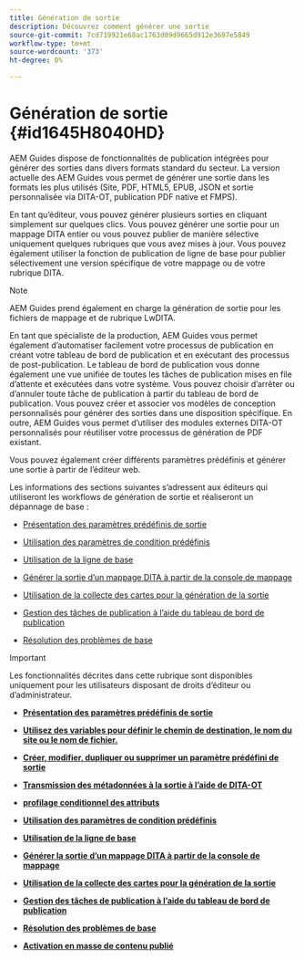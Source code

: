 ```yaml
---
title: Génération de sortie
description: Découvrez comment générer une sortie
source-git-commit: 7cd719921e68ac1763d09d9665d912e3697e5849
workflow-type: tm+mt
source-wordcount: '373'
ht-degree: 0%

---
```



# Génération de sortie {#id1645H8040HD}

AEM Guides dispose de fonctionnalités de publication intégrées pour générer des sorties dans divers formats standard du secteur. La version actuelle des AEM Guides vous permet de générer une sortie dans les formats les plus utilisés (Site, PDF, HTML5, EPUB, JSON et sortie personnalisée via DITA-OT, publication PDF native et FMPS).

En tant qu’éditeur, vous pouvez générer plusieurs sorties en cliquant simplement sur quelques clics. Vous pouvez générer une sortie pour un mappage DITA entier ou vous pouvez publier de manière sélective uniquement quelques rubriques que vous avez mises à jour. Vous pouvez également utiliser la fonction de publication de ligne de base pour publier sélectivement une version spécifique de votre mappage ou de votre rubrique DITA.

>[!NOTE]
>
> AEM Guides prend également en charge la génération de sortie pour les fichiers de mappage et de rubrique LwDITA.

En tant que spécialiste de la production, AEM Guides vous permet également d’automatiser facilement votre processus de publication en créant votre tableau de bord de publication et en exécutant des processus de post-publication. Le tableau de bord de publication vous donne également une vue unifiée de toutes les tâches de publication mises en file d’attente et exécutées dans votre système. Vous pouvez choisir d’arrêter ou d’annuler toute tâche de publication à partir du tableau de bord de publication. Vous pouvez créer et associer vos modèles de conception personnalisés pour générer des sorties dans une disposition spécifique. En outre, AEM Guides vous permet d’utiliser des modules externes DITA-OT personnalisés pour réutiliser votre processus de génération de PDF existant.

Vous pouvez également créer différents paramètres prédéfinis et générer une sortie à partir de l’éditeur web.

Les informations des sections suivantes s’adressent aux éditeurs qui utiliseront les workflows de génération de sortie et réaliseront un dépannage de base :

- [Présentation des paramètres prédéfinis de sortie](generate-output-understand-presets.md#)

- [Utilisation des paramètres de condition prédéfinis](generate-output-use-condition-presets.md#)

- [Utilisation de la ligne de base](generate-output-use-baseline-for-publishing.md#)

- [Générer la sortie d’un mappage DITA à partir de la console de mappage](generate-output-for-a-dita-map.md#)

- [Utilisation de la collecte des cartes pour la génération de la sortie](generate-output-use-map-collection-output-generation.md#)

- [Gestion des tâches de publication à l’aide du tableau de bord de publication](generate-output-publish-dashboard.md#)

- [Résolution des problèmes de base](generate-output-basic-troubleshooting.md#)


>[!IMPORTANT]
>
> Les fonctionnalités décrites dans cette rubrique sont disponibles uniquement pour les utilisateurs disposant de droits d’éditeur ou d’administrateur.

- **[Présentation des paramètres prédéfinis de sortie](generate-output-understand-presets.md)**

- **[Utilisez des variables pour définir le chemin de destination, le nom du site ou le nom de fichier.](generate-output-use-variables.md)**

- **[Créer, modifier, dupliquer ou supprimer un paramètre prédéfini de sortie](generate-output-create-edit-preset.md)**

- **[Transmission des métadonnées à la sortie à l’aide de DITA-OT](pass-metadata-dita-ot.md)**

- **[profilage conditionnel des attributs](generate-output-conditional-attribute-profiling.md)**

- **[Utilisation des paramètres de condition prédéfinis](generate-output-use-condition-presets.md)**

- **[Utilisation de la ligne de base](generate-output-use-baseline-for-publishing.md)**

- **[Générer la sortie d’un mappage DITA à partir de la console de mappage](generate-output-for-a-dita-map.md)**

- **[Utilisation de la collecte des cartes pour la génération de la sortie](generate-output-use-map-collection-output-generation.md)**

- **[Gestion des tâches de publication à l’aide du tableau de bord de publication](generate-output-publish-dashboard.md)**

- **[Résolution des problèmes de base](generate-output-basic-troubleshooting.md)**

- **[Activation en masse de contenu publié](conf-bulk-activation.md)**


